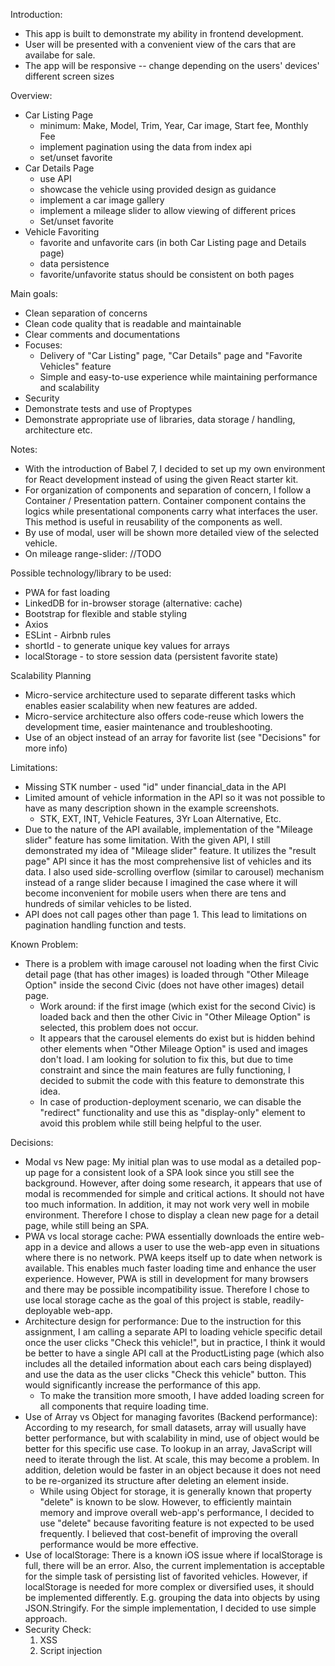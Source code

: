 Introduction:
  - This app is built to demonstrate my ability in frontend development.
  - User will be presented with a convenient view of the cars that are availabe for sale. 
  - The app will be responsive -- change depending on the users' devices' different screen sizes

Overview:
  - Car Listing Page
    - minimum: Make, Model, Trim, Year, Car image, Start fee, Monthly Fee
    - implement pagination using the data from index api
    - set/unset favorite
  - Car Details Page
    - use API
    - showcase the vehicle using provided design as guidance
    - implement a car image gallery
    - implement a mileage slider to allow viewing of different prices
    - Set/unset favorite
  - Vehicle Favoriting
    - favorite and unfavorite cars (in both Car Listing page and Details page)
    - data persistence
    - favorite/unfavorite status should be consistent on both pages

Main goals:
  - Clean separation of concerns
  - Clean code quality that is readable and maintainable
  - Clear comments and documentations
  - Focuses:
    - Delivery of "Car Listing" page, "Car Details" page and "Favorite Vehicles" feature
    - Simple and easy-to-use experience while maintaining performance and scalability
  - Security
  - Demonstrate tests and use of Proptypes
  - Demonstrate appropriate use of libraries, data storage / handling, architecture etc.

Notes:
  - With the introduction of Babel 7, I decided to set up my own environment for React development instead of using the given React starter kit.
  - For organization of components and separation of concern, I follow a Container / Presentation pattern. Container component contains the logics while presentational components carry what interfaces the user. This method is useful in reusability of the components as well.
  - By use of modal, user will be shown more detailed view of the selected vehicle. 
  - On mileage range-slider: //TODO

Possible technology/library to be used:
  - PWA for fast loading
  - LinkedDB for in-browser storage (alternative: cache)
  - Bootstrap for flexible and stable styling
  - Axios
  - ESLint - Airbnb rules
  - shortId - to generate unique key values for arrays
  - localStorage - to store session data (persistent favorite state)

Scalability Planning
  - Micro-service architecture used to separate different tasks which enables easier scalability when new features are added.
  - Micro-service architecture also offers code-reuse which lowers the development time, easier maintenance and troubleshooting. 
  - Use of an object instead of an array for favorite list (see "Decisions" for more info)

Limitations:
  - Missing STK number - used "id" under financial_data in the API
  - Limited amount of vehicle information in the API so it was not possible to have as many description shown in the example screenshots.
    - STK, EXT, INT, Vehicle Features, 3Yr Loan Alternative, Etc.
  - Due to the nature of the API available, implementation of the "Mileage slider" feature has some limitation. With the given API, I still demonstrated my idea of "Mileage slider" feature. It utilizes the "result page" API since it has the most comprehensive list of vehicles and its data. I also used side-scrolling overflow (similar to carousel) mechanism instead of a range slider because I imagined the case where it will become inconvenient for mobile users when there are tens and hundreds of similar vehicles to be listed.
  - API does not call pages other than page 1. This lead to limitations on pagination handling function and tests.

Known Problem:
  - There is a problem with image carousel not loading when the first Civic detail page (that has other images) is loaded through "Other Mileage Option" inside the second Civic (does not have other images) detail page.
    - Work around: if the first image (which exist for the second Civic) is loaded back and then the other Civic in "Other Mileage Option" is selected, this problem does not occur.
    - It appears that the carousel elements do exist but is hidden behind other elements when "Other Mileage Option" is used and images don't load. I am looking for solution to fix this, but due to time constraint and since the main features are fully functioning, I decided to submit the code with this feature to demonstrate this idea.
    - In case of production-deployment scenario, we can disable the "redirect" functionality and use this as "display-only" element to avoid this problem while still being helpful to the user.

Decisions:
  - Modal vs New page: My initial plan was to use modal as a detailed pop-up page for a consistent look of a SPA look since you still see the background. However, after doing some research, it appears that use of modal is recommended for simple and critical actions. It should not have too much information. In addition, it may not work very well in mobile environment. Therefore I chose to display a clean new page for a detail page, while still being an SPA.
  - PWA vs local storage cache: PWA essentially downloads the entire web-app in a device and allows a user to use the web-app even in situations where there is no network. PWA keeps itself up to date when network is available. This enables much faster loading time and enhance the user experience. However, PWA is still in development for many browsers and there may be possible incompatibility issue. Therefore I chose to use local storage cache as the goal of this project is stable, readily-deployable web-app. 
  - Architecture design for performance: Due to the instruction for this assignment, I am calling a separate API to loading vehicle specific detail once the user clicks "Check this vehicle!", but in practice, I think it would be better to have a single API call at the ProductListing page (which also includes all the detailed information about each cars being displayed) and use the data as the user clicks "Check this vehicle" button. This would significantly increase the performance of this app.
    - To make the transition more smooth, I have added loading screen for all components that require loading time. 
  - Use of Array vs Object for managing favorites (Backend performance): According to my research, for small datasets, array will usually have better performance, but with scalability in mind, use of object would be better for this specific use case. To lookup in an array, JavaScript will need to iterate through the list. At scale, this may become a problem. In addition, deletion would be faster in an object because it does not need to be re-organized its structure after deleting an element inside.
    - While using Object for storage, it is generally known that property "delete" is known to be slow. However, to efficiently maintain memory and improve overall web-app's performance, I decided to use "delete" because favoriting feature is not expected to be used frequently. I believed that cost-benefit of improving the overall performance would be more effective.
  - Use of localStorage: There is a known iOS issue where if localStorage is full, there will be an error. Also, the current implementation is acceptable for the simple task of persisting list of favorited vehicles. However, if localStorage is needed for more complex or diversified uses, it should be implemented differently. E.g. grouping the data into objects by using JSON.Stringify. For the simple implementation, I decided to use simple approach.
  - Security Check:
    1. XSS
    2. Script injection